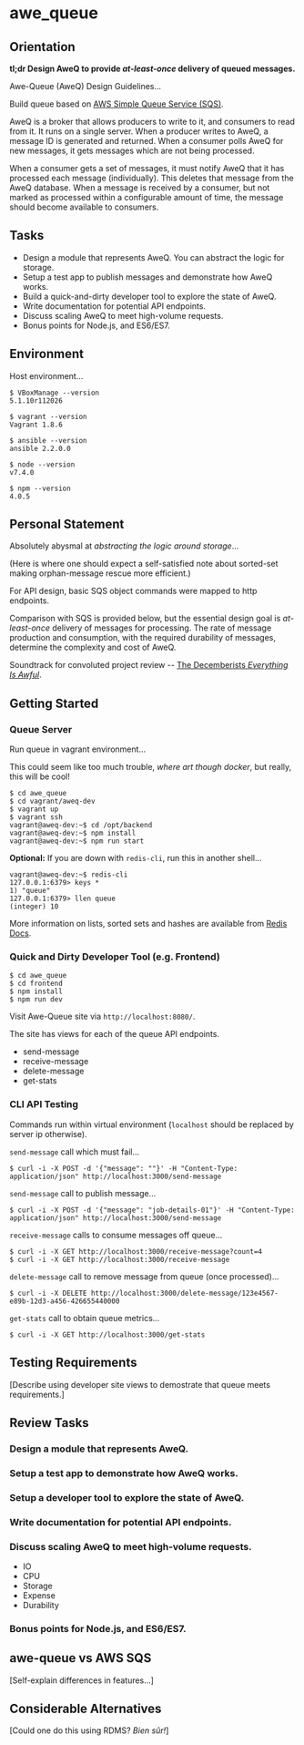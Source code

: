awe_queue
====

## Orientation

**tl;dr Design AweQ to provide _at-least-once_ delivery of queued messages.**

Awe-Queue (AweQ) Design Guidelines...

Build queue based on [AWS Simple Queue Service (SQS)](https://aws.amazon.com/sqs/).

AweQ is a broker that allows producers to write to it, and consumers to read from it. It runs on a single server. When a producer writes to AweQ, a message ID is generated and returned. When a consumer polls AweQ for new messages, it gets messages which are not being processed.

When a consumer gets a set of messages, it must notify AweQ that it has processed each message (individually). This deletes that message from the AweQ database. When a message is received by a consumer, but not marked as processed within a configurable amount of time, the message should become available to consumers.


## Tasks

- Design a module that represents AweQ. You can abstract the logic for storage.<br />
- Setup a test app to publish messages and demonstrate how AweQ works.<br />
- Build a quick-and-dirty developer tool to explore the state of AweQ.<br />
- Write documentation for potential API endpoints.<br />
- Discuss scaling AweQ to meet high-volume requests.<br />
- Bonus points for Node.js, and ES6/ES7.<br />


## Environment

Host environment...

```
$ VBoxManage --version
5.1.10r112026

$ vagrant --version
Vagrant 1.8.6

$ ansible --version
ansible 2.2.0.0

$ node --version
v7.4.0

$ npm --version
4.0.5
```


## Personal Statement

Absolutely abysmal at *abstracting the logic around storage*...</br>

(Here is where one should expect a self-satisfied note about sorted-set making orphan-message rescue more efficient.)

For API design, basic SQS object commands were mapped to http endpoints.

Comparison with SQS is provided below, but the essential design goal is *at-least-once* delivery of messages for processing. The rate of message production and consumption, with the required durability of messages, determine the complexity and cost of AweQ.

Soundtrack for convoluted project review -- [The Decemberists <em>Everything Is Awful</em>](https://www.youtube.com/watch?v=3p8P0W7CUFo).


## Getting Started

### Queue Server

Run queue in vagrant environment...

This could seem like too much trouble, <em>where art though docker</em>, but really, this will be cool!

```
$ cd awe_queue
$ cd vagrant/aweq-dev
$ vagrant up
$ vagrant ssh
vagrant@aweq-dev:~$ cd /opt/backend
vagrant@aweq-dev:~$ npm install
vagrant@aweq-dev:~$ npm run start
```

<strong>Optional:</strong> If you are down with `redis-cli`, run this in another shell...

```
vagrant@aweq-dev:~$ redis-cli
127.0.0.1:6379> keys *
1) "queue"
127.0.0.1:6379> llen queue
(integer) 10
```

More information on lists, sorted sets and hashes are available from [Redis Docs](https://redis.io/commands).

### Quick and Dirty Developer Tool (e.g. Frontend)

```
$ cd awe_queue
$ cd frontend
$ npm install
$ npm run dev
```

Visit Awe-Queue site via `http://localhost:8080/`.

The site has views for each of the queue API endpoints.

- send-message<br />
- receive-message<br />
- delete-message<br />
- get-stats<br />

### CLI API Testing

Commands run within virtual environment (`localhost` should be replaced by server ip otherwise).

`send-message` call which must fail...
```
$ curl -i -X POST -d '{"message": ""}' -H "Content-Type: application/json" http://localhost:3000/send-message
```

`send-message` call to publish message...
```
$ curl -i -X POST -d '{"message": "job-details-01"}' -H "Content-Type: application/json" http://localhost:3000/send-message
```

`receive-message` calls to consume messages off queue...
```
$ curl -i -X GET http://localhost:3000/receive-message?count=4
$ curl -i -X GET http://localhost:3000/receive-message
```

`delete-message` call to remove message from queue (once processed)...
```
$ curl -i -X DELETE http://localhost:3000/delete-message/123e4567-e89b-12d3-a456-426655440000
```

`get-stats` call to obtain queue metrics...
```
$ curl -i -X GET http://localhost:3000/get-stats
```


## Testing Requirements

[Describe using developer site views to demostrate that queue meets requirements.]

## Review Tasks

### Design a module that represents AweQ.

### Setup a test app to demonstrate how AweQ works.

### Setup a developer tool to explore the state of AweQ.

### Write documentation for potential API endpoints.

### Discuss scaling AweQ to meet high-volume requests.

- IO
- CPU
- Storage
- Expense
- Durability

### Bonus points for Node.js, and ES6/ES7.


## awe-queue vs AWS SQS

[Self-explain differences in features...]


## Considerable Alternatives

[Could one do this using RDMS? <em>Bien sûr!</em>]
